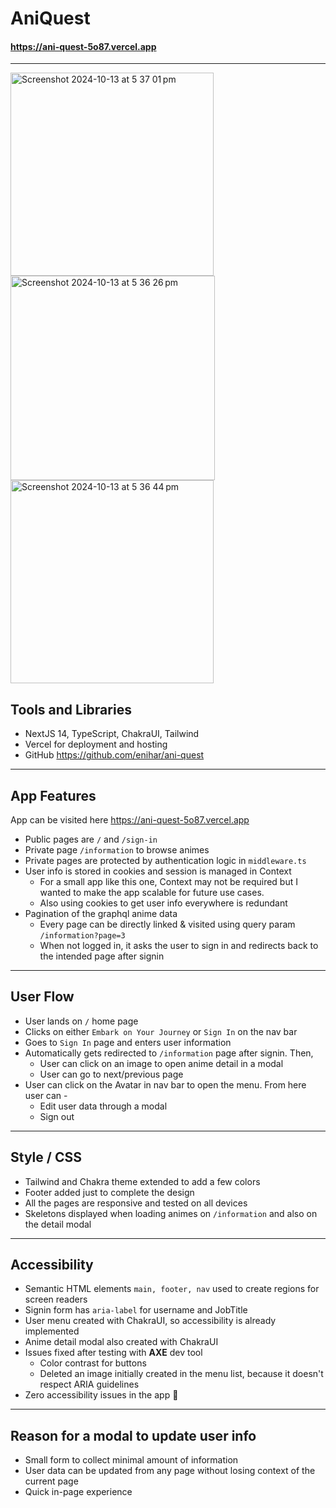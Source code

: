 # AniQuest

#### https://ani-quest-5o87.vercel.app

---
<img width="325" alt="Screenshot 2024-10-13 at 5 37 01 pm" src="https://github.com/user-attachments/assets/7f40ff93-5f61-4b80-a738-ae5b78f4f5c0">

<img width="327" alt="Screenshot 2024-10-13 at 5 36 26 pm" src="https://github.com/user-attachments/assets/f0dcb13c-03e7-419a-a430-d4577cde618b">

<img width="325" alt="Screenshot 2024-10-13 at 5 36 44 pm" src="https://github.com/user-attachments/assets/0110acdb-b104-4a18-8361-57189cdf4ba6">


## Tools and Libraries

- NextJS 14, TypeScript, ChakraUI, Tailwind
- Vercel for deployment and hosting
- GitHub https://github.com/enihar/ani-quest

---

## App Features

App can be visited here https://ani-quest-5o87.vercel.app

- Public pages are `/` and `/sign-in`
- Private page `/information` to browse animes
- Private pages are protected by authentication logic in `middleware.ts`
- User info is stored in cookies and session is managed in Context
  - For a small app like this one, Context may not be required but I wanted to make the app scalable for future use cases.
  - Also using cookies to get user info everywhere is redundant
- Pagination of the graphql anime data
  - Every page can be directly linked & visited using query param `/information?page=3`
  - When not logged in, it asks the user to sign in and redirects back to the intended page after signin

---

## User Flow

- User lands on `/` home page
- Clicks on either `Embark on Your Journey` or `Sign In` on the nav bar
- Goes to `Sign In` page and enters user information
- Automatically gets redirected to `/information` page after signin. Then,
  - User can click on an image to open anime detail in a modal
  - User can go to next/previous page
- User can click on the Avatar in nav bar to open the menu. From here user can -
  - Edit user data through a modal
  - Sign out

---

## Style / CSS

- Tailwind and Chakra theme extended to add a few colors
- Footer added just to complete the design
- All the pages are responsive and tested on all devices
- Skeletons displayed when loading animes on `/information` and also on the detail modal

---

## Accessibility

- Semantic HTML elements `main, footer, nav` used to create regions for screen readers
- Signin form has `aria-label` for username and JobTitle
- User menu created with ChakraUI, so accessibility is already implemented
- Anime detail modal also created with ChakraUI
- Issues fixed after testing with **AXE** dev tool
  - Color contrast for buttons
  - Deleted an image initially created in the menu list, because it doesn't respect ARIA guidelines
- Zero accessibility issues in the app :tada:

---

## Reason for a modal to update user info

- Small form to collect minimal amount of information
- User data can be updated from any page without losing context of the current page
- Quick in-page experience

